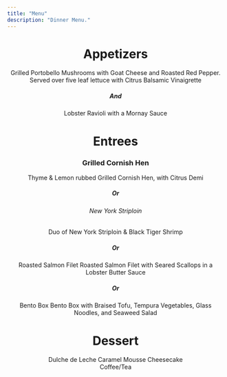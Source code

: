 ```yaml
---
title: "Menu"
description: "Dinner Menu."
---
```

<div style="text-align: center">

<h1>Appetizers</h1>

Grilled Portobello Mushrooms with Goat Cheese and Roasted Red Pepper. Served over five leaf lettuce with Citrus Balsamic Vinaigrette

<h5>And</h5>

Lobster Ravioli with a Mornay Sauce


<h1>Entrees</h1>

<h3>Grilled Cornish Hen</h3>
Thyme & Lemon rubbed Grilled Cornish Hen, with Citrus Demi

<h5>Or</h5>


<h6>New York Striploin</h6>
Duo of New York Striploin & Black Tiger Shrimp

<h5>Or</h5>

<h7>Roasted Salmon Filet</h7>
Roasted Salmon Filet with Seared Scallops in a Lobster Butter Sauce

<h5>Or</h5>

<h9>Bento Box</h9>
Bento Box with Braised Tofu, Tempura Vegetables, Glass Noodles, and Seaweed Salad


<h1>Dessert</h1>

Dulche de Leche Caramel Mousse Cheesecake<br/>
Coffee/Tea

</div>
